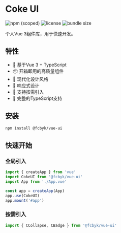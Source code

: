 # Coke UI

![npm (scoped)](https://img.shields.io/npm/v/%40fcbyk%2Fvue-ui.svg)
![license](https://img.shields.io/npm/l/%40fcbyk%2Fvue-ui.svg)
![bundle size](https://img.shields.io/bundlephobia/minzip/%40fcbyk%2Fvue-ui)

个人Vue 3组件库，用于快速开发。

## 特性

- 🚀 基于Vue 3 + TypeScript
- 📦 开箱即用的高质量组件
- 🎨 现代化设计风格
- 📱 响应式设计
- 🔧 支持按需引入
- 📖 完整的TypeScript支持

## 安装

```bash
npm install @fcbyk/vue-ui
```

## 快速开始

### 全局引入

```typescript
import { createApp } from 'vue'
import CokeUI from '@fcbyk/vue-ui'
import App from './App.vue'

const app = createApp(App)
app.use(CokeUI)
app.mount('#app')
```

### 按需引入

```typescript
import { CCollapse, CBadge } from '@fcbyk/vue-ui'
```